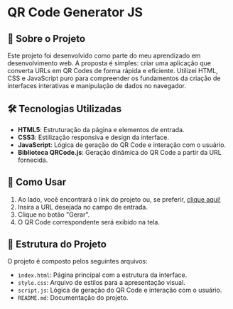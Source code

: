 # QR Code Generator JS

## 🎯 Sobre o Projeto

Este projeto foi desenvolvido como parte do meu aprendizado em desenvolvimento web.
A proposta é simples: criar uma aplicação que converta URLs em QR Codes de forma rápida e eficiente. 
Utilizei HTML, CSS e JavaScript puro para compreender os fundamentos da criação de interfaces 
interativas e manipulação de dados no navegador.

## 🛠 Tecnologias Utilizadas

- **HTML5**: Estruturação da página e elementos de entrada.
- **CSS3**: Estilização responsiva e design da interface.
- **JavaScript**: Lógica de geração do QR Code e interação com o usuário.
- **Biblioteca QRCode.js**: Geração dinâmica do QR Code a partir da URL fornecida.

## 🚀 Como Usar

1. Ao lado, você encontrará o link do projeto ou, se preferir, [clique aqui!](https://qrcode-generator-sigma-gilt.vercel.app/)
2. Insira a URL desejada no campo de entrada.
3. Clique no botão "Gerar".
4. O QR Code correspondente será exibido na tela.

## 📂 Estrutura do Projeto

O projeto é composto pelos seguintes arquivos:

- `index.html`: Página principal com a estrutura da interface.
- `style.css`: Arquivo de estilos para a apresentação visual.
- `script.js`: Lógica de geração do QR Code e interação com o usuário.
- `README.md`: Documentação do projeto.

